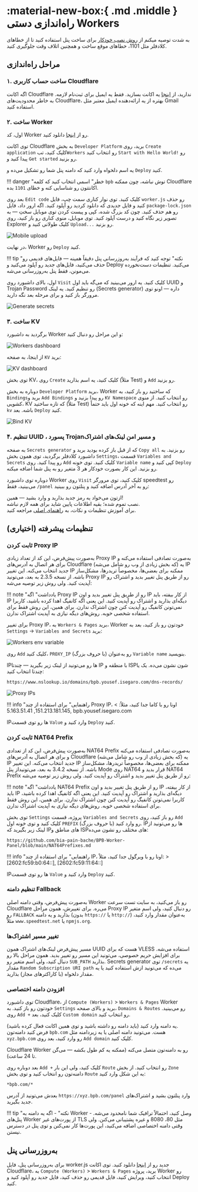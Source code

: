 # :material-new-box:{ .md .middle } راه‌اندازی دستی Workers

به شدت توصیه میکنم از [روش نصب خودکار](./wizard.md) برای ساخت پنل استفاده کنید تا از خطاهای کلادفلر مثل 1101، خطاهای موقع ساخت و همچنین اتلاف وقت جلوگیری کنید.

## مراحل راه‌اندازی

### ۱. ساخت حساب کاربری Cloudflare

اگه اکانت Cloudflare ندارید، از [اینجا](https://dash.cloudflare.com/sign-up) یه اکانت بسازید. فقط یه ایمیل برای ثبت‌نام لازمه. به خاطر محدودیت‌های Cloudflare، بهتره از یه ارائه‌دهنده ایمیل معتبر مثل Gmail استفاده کنید.

### ۲. ساخت Worker

اول، کد Worker رو از [اینجا](https://github.com/bia-pain-bache/BPB-Worker-Panel/releases/latest/download/worker.js) دانلود کنید.

توی اکانت  Cloudflare به بخش  `Developer Platform` برید، روی `Create application` کلیک کنید، تب`Workers` رو انتخاب کنید `Start with Hello World!` رو پیدا کنید و `Get started` رو بزنید.

یه اسم دلخواه وارد کنید که دامنه پنل شما رو تشکیل می‌ده و `Deploy` کنید.

!!! danger "خطر"
    اسمی انتخاب کنید که کلمه `bpb` توش نباشه، چون ممکنه Cloudflare اکانتتون رو شناسایی کنه و خطای `1101` بده.

بعد روی `Edit code` کلیک کنید. توی نوار کناری سمت چپ، فایل `worker.js` رو حذف کنید و فایل جدیدی که دانلود کردید رو آپلود کنید. اگه ارور داد، فایل `package-lock.json` رو هم حذف کنید. چون کد بزرگ شده، کپی و پیست کردن توی موبایل سختِ — به تصویر زیر نگاه کنید و درست آپلود کنید. توی موبایل، منوی کناری رو باز کنید، روی Explorer کلیک طولانی کنید و `Upload...` رو بزنید.

![Mobile upload](../images/worker-mobile-upload.jpg)

در نهایت، Worker رو `Deploy` کنید.

!!! tip "نکته"
    توجه کنید که فرآیند به‌روزرسانی پنل دقیقاً همینه — فایل‌های قدیمی رو حذف می‌کنید، فایل‌های جدید رو آپلود می‌کنید و Deploy می‌کنید. تنظیمات دست‌نخورده می‌مونن، فقط پنل به‌روزرسانی می‌شه.

اول، بالای داشبورد روی `Visit` کلیک کنید. یه ارور می‌بینید که می‌گه باید اول UUID و Trojan Password رو تنظیم کنید. یه لینک (Secrets generator) داره — اونو توی مرورگر باز کنید و برای مرحله بعد نگه دارید.

![Generate secrets](../images/generate-secrets.jpg)

### ۳. ساخت KV

برگردید به داشبورد Worker و این مراحل رو دنبال کنید:

![Workers dashboard](../images/nav-worker-dash.jpg)

از اینجا، به صفحه `KV` برید:

![KV dashboard](../images/nav-dash-kv.jpg)

توی بخش KV، روی `Create` کلیک کنید، یه اسم بذارید (مثلاً Test) و `Add` رو بزنید.

دوباره به بخش `Developer Platform`  برید، Worker  که ساختید رو باز کنید، به  `Bindings`برید و `Add Bindings`  رو پیدا بزنید و `KV Namespace` رو انتخاب کنید. از منوی کشویی، KV که تازه ساختید (مثلاً Test) رو انتخاب کنید. مهم اینه که خونه اول باید حتماً `kv` باشه. بعد `Deploy` کنید.

![Bind KV](../images/bind-kv.jpg)

### ۴. تنظیم UUID ، پسورد Trojanو مسیر امن لینک‌های اشتراک

به صفحه `Secrets generator` که از قبل باز کرده بودید برید و `Copy all` رو بزنید. به داشبورد کلادفلر برگردید، توی همون بخش `Settings`، قسمت `Variables and Secrets` رو پیدا کنید. روی `Add` کلیک کنید. توی خونه `Variable name`  کپی کنید و `Deploy` رو بزنید. این کار بصورت خودکار هر 3 متغیر رو به پنل شما اضافه میکنه.

دوباره توی داشبورد Worker روی `Visit` کلیک کنید، توی مرورگر speedtest رو می‌بینید، فقط `/panel` رو به آخر آدرس اضافه کنید و پنلتون رو ببینید:

ازتون می‌خواد یه رمز جدید بذارید و وارد بشید — همین!  
نصب تموم شده؛ بقیه اطلاعات پایین شاید برای همه لازم نباشه.  
برای آموزش تنظیمات و نکات، به [راهنمای اصلی](../configuration/index.md) مراجعه کنید.

## تنظیمات پیشرفته (اختیاری)

### ثابت کردن Proxy IP

به‌صورت پیش‌فرض، این کد از تعداد زیادی Proxy IP به‌صورت تصادفی استفاده می‌کنه و برای هر اتصال به آدرس‌های Cloudflare (که بخش زیادی از وب رو شامل می‌شه) یه IP جدید انتخاب می‌کنه. این تغییر IP ممکنه برای بعضی‌ها، مخصوصاً تریدرها، مشکل‌ساز باشه. از نسخه 2.3.5 به بعد، می‌تونید Proxy IP رو از طریق پنل تغییر بدید و اشتراک رو آپدیت کنید. ولی روش زیر توصیه می‌شه:

!!! note "یادداشت"
    اگه Proxy IP رو از طریق پنل تغییر بدید و اون IP از کار بیفته، باید IP دیگه‌ای بذارید و اشتراک رو آپدیت کنید. این یعنی اگه کانفیگ اهدا کرده باشید، کاربرا نمی‌تونن کانفیگ رو آپدیت کنن چون اشتراک ندارن. برای همین، این روش فقط برای استفاده شخصی خوبه. روش‌های دیگه نیازی به آپدیت اشتراک ندارن.

برای تغییر Proxy IP، به `Workers & Pages` برید، Worker خودتون رو باز کنید، بعد به `Settings` → `Variables and Secrets` برید:

![Workers env variable](../images/workers-variables.jpg)

روی `Add` کلیک کنید، `PROXY_IP` (با حروف بزرگ) رو به‌عنوان `Variable name` بنویسید.

IPها رو می‌تونید از لینک زیر بگیرید — چندتا IP با منطقه و ISPشون نشون می‌ده. یک یا چندتا انتخاب کنید:

```text
https://www.nslookup.io/domains/bpb.yousef.isegaro.com/dns-records/
```

![Proxy IPs](../images/proxy-ips.jpg)

!!! info "راهنمایی"
    برای استفاده از چند Proxy IP، اونا رو با کاما جدا کنید، مثلاً:
    > 151.213.181.145, 5.163.51.41, bpb.yousef.isegaro.com

IPها رو توی قسمت `Value` وارد کنید و `Deploy` کنید.

### ثابت کردن NAT64 Prefix

به‌صورت پیش‌فرض، این کد از تعدادی NAT64 Prefix  به‌صورت تصادفی استفاده می‌کنه و برای هر اتصال به آدرس‌های Cloudflare (که بخش زیادی از وب رو شامل می‌شه) یه IP جدید انتخاب می‌کنه. این تغییر IP ممکنه برای بعضی‌ها، مخصوصاً تریدرها، مشکل‌ساز باشه. از نسخه 3.4.2 به بعد، می‌تونیداز پنل  Mode روی NAT64  قرار بدید و NAT64 Prefix  رو از طریق پنل تغییر بدید و اشتراک رو آپدیت کنید. ولی روش زیر توصیه می‌شه:

!!! note "یادداشت"
    اگه NAT64 Prefix رو از طریق پنل تغییر بدید و اون IP از کار بیفته، باید IP دیگه‌ای بذارید و اشتراک رو آپدیت کنید. این یعنی اگه کانفیگ اهدا کرده باشید، کاربرا نمی‌تونن کانفیگ رو آپدیت کنن چون اشتراک ندارن. برای همین، این روش فقط برای استفاده شخصی خوبه. روش‌های دیگه نیازی به آپدیت اشتراک ندارن.

توی بخش `Settings` پروژه، قسمت `Variables and Secrets` رو باز کنید، روی `Add` کلیک کنید و توی خونه اول `PREFIX` (با حروف بزرگ) رو وارد کنید. IPها رو می‌تونید از لینک زیر بگیرید که IPهای مناطق و ISPهای مختلف رو نشون می‌ده:

```text
https://github.com/bia-pain-bache/BPB-Worker-Panel/blob/main/NAT64Prefixes.md
```

!!! info "راهنمایی"
    برای استفاده از چند IP، اونا رو با ویرگول جدا کنید، مثلاً:
    > [2602:fc59:b0:64::], [2602:fc59:11:64::]

IPها رو توی قسمت `Value` وارد کنید و `Deploy` کنید.

### تنظیم دامنه Fallback

به‌صورت پیش‌فرض، وقتی دامنه اصلی Worker رو باز می‌کنید، به سایت تست سرعت Cloudflare می‌ره. برای تغییرش، همون مراحل Proxy IP رو دنبال کنید، ولی اسم متغیر رو `FALLBACK` بذارید و یه دامنه (بدون `https://` یا `http://`) به‌عنوان مقدار وارد کنید، مثلاً `www.speedtest.net` یا `npmjs.org`.

### تغییر مسیر اشتراک‌ها

مسیر پیش‌فرض لینک‌های اشتراک همون UUID هست که برای VLESS استفاده می‌شه. برای افزایش حریم خصوصی، می‌تونید این مسیر رو تغییر بدید. همون مراحل بالا رو دنبال کنید، ولی اسم متغیر رو `SUB_PATH` بذارید. Secrets generator توی `/secrets` یه مقدار `Random Subscription URI path` می‌ده که می‌تونید ازش استفاده کنید یا یه مقدار دلخواه (با کاراکترهای مجاز) بذارید.

### افزودن دامنه اختصاصی

توی داشبورد Cloudflare، از `Compute (Workers)` > `Workers & Pages` Worker خودتون رو باز کنید. به `Settings` برید و بالای صفحه، `Domains & Routes` رو می‌بینید. روی `Add +` کلیک کنید، بعد `Custom domain` رو انتخاب کنید.

یه دامنه وارد کنید (باید دامنه رو داشته باشید و توی همین اکانت فعال کرده باشید).  
فرض کنید دامنه‌تون `bpb.com` هست. می‌تونید دامنه اصلی یا یه زیردامنه مثل `xyz.bpb.com` رو وارد کنید، بعد روی `Add domain` کلیک کنید.

Cloudflare Worker رو به دامنه‌تون متصل می‌کنه (ممکنه یه کم طول بکشه — می‌گن تا 24 ساعت).

بعد دوباره روی `Add +` کلیک کنید، ولی این بار `Route` رو انتخاب کنید. از بخش `Zone` دامنه‌تون رو انتخاب کنید و توی بخش `Route` به این شکل وارد کنید:

```title="Route"
*bpb.com/*
```

بعدش می‌تونید از آدرس `https://xyz.bpb.com/panel` وارد پنلتون بشید و اشتراک‌های جدید بگیرید.

!!! tip "نکته"
    - اگه یه دامنه به Worker وصل کنید، احتمالاً ترافیک شما نامحدود می‌شه.
    - پنل‌های Worker از پورت‌های غیر TLS مثل 80، 8080 و غیره پشتیبانی می‌کنن. ولی وقتی دامنه اختصاصی اضافه می‌کنید، این پورت‌ها کار نمی‌کنن و توی پنل در دسترس نیستن.

## به‌روزرسانی پنل

برای به‌روزرسانی پنل، فایل worker.js جدید رو از [اینجا](https://github.com/bia-pain-bache/BPB-Worker-Panel/releases/latest/download/worker.js) دانلود کنید. توی اکانت Cloudflare، به `Compute (Workers)` > `Workers & Pages` برید، پروژه Worker رو انتخاب کنید، ویرایش کنید، فایل قدیمی رو حذف کنید، فایل جدید رو آپلود کنید و Deploy کنید.
